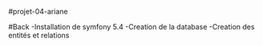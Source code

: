 #projet-04-ariane

#Back
-Installation de symfony 5.4
-Creation de la database
-Creation des entités et relations


